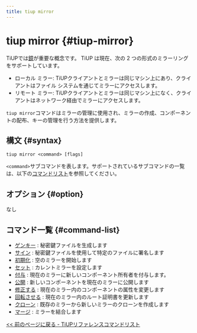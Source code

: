 ```yaml
---
title: tiup mirror
---
```


# tiup mirror {#tiup-mirror}

TiUPでは[鏡](/tiup/tiup-mirror-reference.md)が重要な概念です。 TiUP は現在、次の 2 つの形式のミラーリングをサポートしています。

-   ローカル ミラー: TiUPクライアントとミラーは同じマシン上にあり、クライアントはファイル システムを通じてミラーにアクセスします。
-   リモート ミラー: TiUPクライアントとミラーは同じマシン上になく、クライアントはネットワーク経由でミラーにアクセスします。

`tiup mirror`コマンドはミラーの管理に使用され、ミラーの作成、コンポーネントの配布、キーの管理を行う方法を提供します。

## 構文 {#syntax}

```shell
tiup mirror <command> [flags]
```

`<command>`サブコマンドを表します。サポートされているサブコマンドの一覧は、以下の[コマンドリスト](#command-list)を参照してください。

## オプション {#option}

なし

## コマンド一覧 {#command-list}

-   [ゲンキー](/tiup/tiup-command-mirror-genkey.md) : 秘密鍵ファイルを生成します
-   [サイン](/tiup/tiup-command-mirror-sign.md) : 秘密鍵ファイルを使用して特定のファイルに署名します
-   [初期化](/tiup/tiup-command-mirror-init.md) : 空のミラーを開始します
-   [セット](/tiup/tiup-command-mirror-set.md) : カレントミラーを設定します
-   [付与](/tiup/tiup-command-mirror-grant.md) : 現在のミラーに新しいコンポーネント所有者を付与します。
-   [公開](/tiup/tiup-command-mirror-publish.md) : 新しいコンポーネントを現在のミラーに公開します
-   [修正する](/tiup/tiup-command-mirror-modify.md) : 現在のミラー内のコンポーネントの属性を変更します
-   [回転させる](/tiup/tiup-command-mirror-rotate.md) : 現在のミラー内のルート証明書を更新します
-   [クローン](/tiup/tiup-command-mirror-clone.md) : 既存のミラーから新しいミラーのクローンを作成します
-   [マージ](/tiup/tiup-command-mirror-merge.md) : ミラーを結合します

[&lt;&lt; 前のページに戻る - TiUPリファレンスコマンドリスト](/tiup/tiup-reference.md#command-list)
